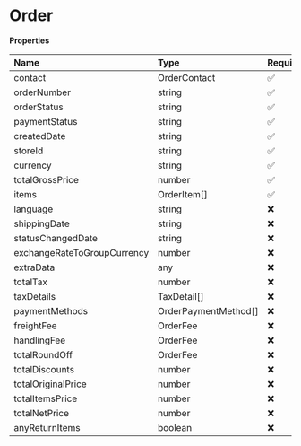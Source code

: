 # Order

**Properties**

| Name                        | Type                 | Required | Description |
| :-------------------------- | :------------------- | :------- | :---------- |
| contact                     | OrderContact         | ✅       |             |
| orderNumber                 | string               | ✅       |             |
| orderStatus                 | string               | ✅       |             |
| paymentStatus               | string               | ✅       |             |
| createdDate                 | string               | ✅       |             |
| storeId                     | string               | ✅       |             |
| currency                    | string               | ✅       |             |
| totalGrossPrice             | number               | ✅       |             |
| items                       | OrderItem[]          | ✅       |             |
| language                    | string               | ❌       |             |
| shippingDate                | string               | ❌       |             |
| statusChangedDate           | string               | ❌       |             |
| exchangeRateToGroupCurrency | number               | ❌       |             |
| extraData                   | any                  | ❌       |             |
| totalTax                    | number               | ❌       |             |
| taxDetails                  | TaxDetail[]          | ❌       |             |
| paymentMethods              | OrderPaymentMethod[] | ❌       |             |
| freightFee                  | OrderFee             | ❌       |             |
| handlingFee                 | OrderFee             | ❌       |             |
| totalRoundOff               | OrderFee             | ❌       |             |
| totalDiscounts              | number               | ❌       |             |
| totalOriginalPrice          | number               | ❌       |             |
| totalItemsPrice             | number               | ❌       |             |
| totalNetPrice               | number               | ❌       |             |
| anyReturnItems              | boolean              | ❌       |             |
